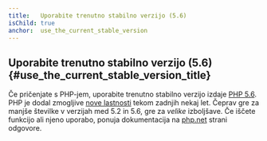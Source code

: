 ```yaml
---
title:   Uporabite trenutno stabilno verzijo (5.6)
isChild: true
anchor:  use_the_current_stable_version
---
```


## Uporabite trenutno stabilno verzijo (5.6) {#use_the_current_stable_version_title}

Če pričenjate s PHP-jem, uporabite trenutno stabilno verzijo izdaje [PHP 5.6][php-release]. PHP je dodal
zmogljive [nove lastnosti](#povzetek_jezika) tekom zadnjih nekaj let. Čeprav gre za manjše številke
v verzijah med 5.2 in 5.6, gre za _velike_ izboljšave. Če iščete funkcijo ali njeno uporabo,
ponuja dokumentacija na [php.net][php-docs] strani odgovore.

[php-release]: http://php.net/downloads.php
[php-docs]: http://php.net/manual/
